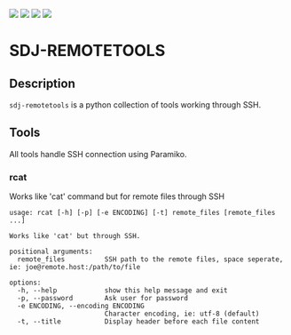 ![](https://img.shields.io/badge/python-3.9-blue) ![](https://img.shields.io/badge/python-3.10-blue) ![](https://img.shields.io/badge/python-3.11-blue) ![](https://img.shields.io/badge/python-3.12-blue)
# SDJ-REMOTETOOLS

## Description
`sdj-remotetools` is a python collection of tools working through SSH.

## Tools
All tools handle SSH connection using Paramiko.

### rcat
Works like 'cat' command but for remote files through SSH
```
usage: rcat [-h] [-p] [-e ENCODING] [-t] remote_files [remote_files ...]

Works like 'cat' but through SSH.

positional arguments:
  remote_files          SSH path to the remote files, space seperate, ie: joe@remote.host:/path/to/file

options:
  -h, --help            show this help message and exit
  -p, --password        Ask user for password
  -e ENCODING, --encoding ENCODING
                        Character encoding, ie: utf-8 (default)
  -t, --title           Display header before each file content
```
